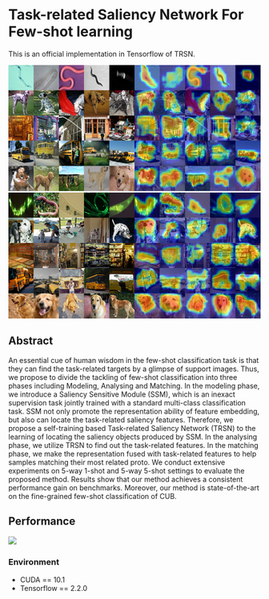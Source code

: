 # Task-related Saliency Network For Few-shot learning
This is an official implementation in Tensorflow of TRSN.


![](image_screenshot_10.11.2021.png)
![](q_show_image_screenshot_10.11.2021.png)

## Abstract
An essential cue of human wisdom in the few-shot classification task is that they can find the task-related targets by a glimpse of support images. Thus, we propose to divide the tackling of few-shot classification into three phases including Modeling, Analysing and Matching. In the modeling phase, we introduce a Saliency Sensitive Module (SSM), which is an inexact supervision task jointly trained with a standard multi-class classification task. SSM not only promote the representation ability of feature embedding, but also can locate the task-related saliency features. Therefore, we propose a self-training based Task-related Saliency Network (TRSN) to the learning of locating the saliency objects produced by SSM. In the analysing phase, we utilize TRSN to find out the task-related features. In the matching phase, we make the representation fused with task-related features to help samples matching their most related proto. We conduct extensive experiments on 5-way 1-shot and 5-way 5-shot settings to evaluate the proposed method. Results show that our method achieves a consistent performance gain on benchmarks. Moreover, our method is state-of-the-art on the fine-grained few-shot classification of CUB.
## Performance
![](figures/performance.png)

### Environment
- CUDA == 10.1
- Tensorflow == 2.2.0 
